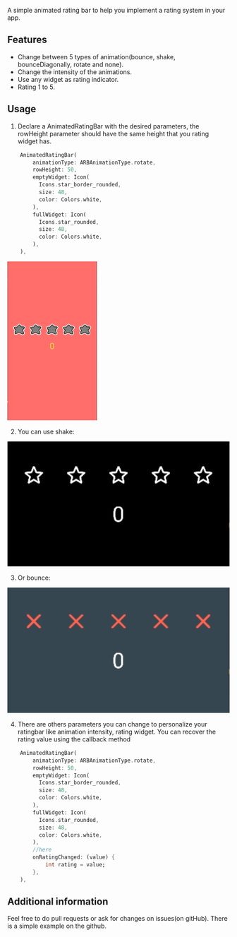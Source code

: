<!--
This README describes the package. If you publish this package to pub.dev,
this README's contents appear on the landing page for your package.

For information about how to write a good package README, see the guide for
[writing package pages](https://dart.dev/guides/libraries/writing-package-pages).

For general information about developing packages, see the Dart guide for
[creating packages](https://dart.dev/guides/libraries/create-library-packages)
and the Flutter guide for
[developing packages and plugins](https://flutter.dev/developing-packages).
-->

A simple animated rating bar to help you implement a rating system in your app.

## Features

 - Change between 5 types of animation(bounce, shake, bounceDiagonally, rotate and none).
 - Change the intensity of the animations.
 - Use any widget as rating indicator.
 - Rating 1 to 5.

## Usage

1. Declare a AnimatedRatingBar with the desired parameters, the rowHeight parameter should have the same height that you rating widget has.

```dart
    AnimatedRatingBar(
        animationType: ARBAnimationType.rotate,
        rowHeight: 50,
        emptyWidget: Icon(
          Icons.star_border_rounded,
          size: 48,
          color: Colors.white,
        ),
        fullWidget: Icon(
          Icons.star_rounded,
          size: 48,
          color: Colors.white,
        ),
    ),
```
![DEMO1](https://github.com/RamonRemo/AnimatedRatingBar/blob/main/example/assets/rotate.gif) 


2. You can use shake:

![DEMO2](https://github.com/RamonRemo/AnimatedRatingBar/blob/main/example/assets/shake.gif) 

3. Or bounce:

![DEMO3](https://github.com/RamonRemo/AnimatedRatingBar/blob/main/example/assets/bounce.gif)

4. There are others parameters you can change to personalize your ratingbar like animation intensity, rating widget. You can recover the rating value using the callback method

```dart
    AnimatedRatingBar(
        animationType: ARBAnimationType.rotate,
        rowHeight: 50,
        emptyWidget: Icon(
          Icons.star_border_rounded,
          size: 48,
          color: Colors.white,
        ),
        fullWidget: Icon(
          Icons.star_rounded,
          size: 48,
          color: Colors.white,
        ),
        //here
        onRatingChanged: (value) {
            int rating = value;
        },
    ),
```


## Additional information

Feel free to do pull requests or ask for changes on issues(on gitHub). There is a simple example on the github.
